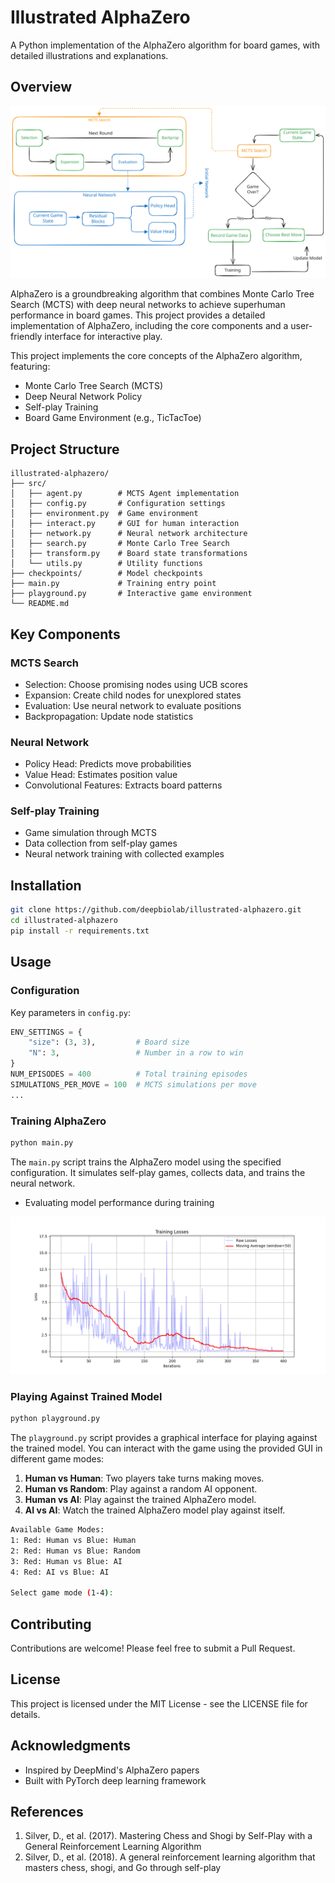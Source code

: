 # Illustrated AlphaZero

A Python implementation of the AlphaZero algorithm for board games, with detailed illustrations and explanations.

## Overview

![arch](./assets/arch.svg)

AlphaZero is a groundbreaking algorithm that combines Monte Carlo Tree Search (MCTS) with deep neural networks to achieve superhuman performance in board games. This project provides a detailed implementation of AlphaZero, including the core components and a user-friendly interface for interactive play.

This project implements the core concepts of the AlphaZero algorithm, featuring:
- Monte Carlo Tree Search (MCTS)
- Deep Neural Network Policy
- Self-play Training
- Board Game Environment (e.g., TicTacToe)

## Project Structure

```
illustrated-alphazero/
├── src/
│   ├── agent.py        # MCTS Agent implementation
│   ├── config.py       # Configuration settings
│   ├── environment.py  # Game environment
│   ├── interact.py     # GUI for human interaction
│   ├── network.py      # Neural network architecture
│   ├── search.py       # Monte Carlo Tree Search
│   ├── transform.py    # Board state transformations
│   └── utils.py        # Utility functions
├── checkpoints/        # Model checkpoints
├── main.py             # Training entry point
├── playground.py       # Interactive game environment
└── README.md
```

## Key Components

### MCTS Search
- Selection: Choose promising nodes using UCB scores
- Expansion: Create child nodes for unexplored states
- Evaluation: Use neural network to evaluate positions
- Backpropagation: Update node statistics

### Neural Network
- Policy Head: Predicts move probabilities
- Value Head: Estimates position value
- Convolutional Features: Extracts board patterns

### Self-play Training
- Game simulation through MCTS
- Data collection from self-play games
- Neural network training with collected examples


## Installation

```bash
git clone https://github.com/deepbiolab/illustrated-alphazero.git
cd illustrated-alphazero
pip install -r requirements.txt
```

## Usage

### Configuration

Key parameters in `config.py`:

```python
ENV_SETTINGS = {
	"size": (3, 3),  		# Board size
	"N": 3,          		# Number in a row to win
}
NUM_EPISODES = 400          # Total training episodes
SIMULATIONS_PER_MOVE = 100  # MCTS simulations per move
...
```

### Training AlphaZero

```bash
python main.py
```

The `main.py` script trains the AlphaZero model using the specified configuration. It simulates self-play games, collects data, and trains the neural network.

- Evaluating model performance during training

![loss](./assets/training_loss.png)

### Playing Against Trained Model

```bash
python playground.py
```

The `playground.py` script provides a graphical interface for playing against the trained model. You can interact with the game using the provided GUI in different game modes:

1. **Human vs Human**: Two players take turns making moves.
2. **Human vs Random**: Play against a random AI opponent.
3. **Human vs AI**: Play against the trained AlphaZero model.
4. **AI vs AI**: Watch the trained AlphaZero model play against itself.

```bash
Available Game Modes:
1: Red: Human vs Blue: Human
2: Red: Human vs Blue: Random
3: Red: Human vs Blue: AI
4: Red: AI vs Blue: AI

Select game mode (1-4): 
```

## Contributing

Contributions are welcome! Please feel free to submit a Pull Request.

## License

This project is licensed under the MIT License - see the LICENSE file for details.

## Acknowledgments

- Inspired by DeepMind's AlphaZero papers
- Built with PyTorch deep learning framework

## References

1. Silver, D., et al. (2017). Mastering Chess and Shogi by Self-Play with a General Reinforcement Learning Algorithm
2. Silver, D., et al. (2018). A general reinforcement learning algorithm that masters chess, shogi, and Go through self-play
